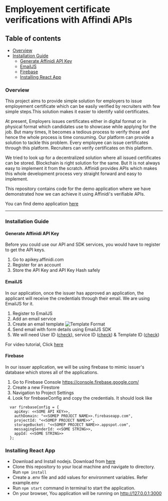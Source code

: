 # Employement certificate verifications with Affindi APIs

## Table of contents

- [Overview](#Overview)
- [Installation Guide](#installation-guide)
  - [Generate Affinidi API Key](#generate-affinidi-api-key)
  - [EmailJS](#emailjs)
  - [Firebase](#firebase)
  - [Installing React App](#installing-react-app)

### Overview

This project aims to provide simple solution for employers to issue employement certificate which can be easily verified by recruiters with few simple steps.This solution makes it easier to identify valid certificates.

At present, Employers issues certificates either in digital format or in physical format which candidates use to showcase while applying for the job.
But many times, It becomes a tedious process to verify those and hence the whole process is time consuming. Our platform can provide a solution to tackle this problem. Every employee can issue certificates through this platform. Recruiters can verify certificates on this platform.

We tried to look up for a decentralized solution where all issued certificates can be stored. Blockchain is right solution for the same. But It is not always easy to implement it from the scratch. Affinidi provides APIs which makes this whole development process very straight forward and easy to implement.

This repository contains code for the demo application where we have demonstrated how we can achieve it using Affinidi's verifiable APIs.

You can find demo application [here](http://119.8.167.215/)

------------------------------------------------------

### Installation Guide

#### Generate Affinidi API Key

Before you could use our API and SDK services, you would have to register to get the API keys.

1. Go to apikey.affinidi.com
1. Register for an account
1. Store the API Key and API Key Hash safely

#### EmailJS

In our application, once the issuer has approved an application, the applicant will receive the credentials through their email. We are using EmailJS for it.

1. Register to EmailJS
1. Add an email service
1. Create an email template
![Template Format](https://i.ibb.co/Qn6BpmT/Screenshot-from-2021-05-09-12-40-37.png)
1. Send email with form details using EmailJS SDK
1. We will need User ID ([check](https://dashboard.emailjs.com/admin/integration)), service ID ([check](https://dashboard.emailjs.com/admin)) & Template ID ([check](https://dashboard.emailjs.com/admin/templates))

For video tutorial, Click [here](https://www.youtube.com/watch?v=NgWGllOjkbs)

#### Firebase

In our issuer application, we will be using firebase to mimic issuer's database which stores all of the applications.

1. Go to Firebase Console <https://console.firebase.google.com/>
1. Create a new Firestore
1. Navigation to Project Settings
1. Look for firebaseConfig and copy the credentials. It should look like

```
  var firebaseConfig = {
    apiKey: <<SOME API KEY>>,
    authDomain: "<<SOMEP PROJECT NAME>>.firebaseapp.com",
    projectId: "<<SOMEP PROJECT NAME>>",
    storageBucket: "<<SOMEP PROJECT NAME>>.appspot.com",
    messagingSenderId: <<SOME STRING>>,
    appId: <<SOME STRING>>
  };
```

### Installing React App

* Download and Install nodejs. Download from [here](https://nodejs.dev/download)
* Clone this repository to your local machine and navigate to directory. Run
```npm install```
* Create a .env file and add values for environment variables. Refer example.env
* Run ```npm start``` command in terminal to start the application.
* On your browser, You application will be running on http://127.0.0.1:3000
